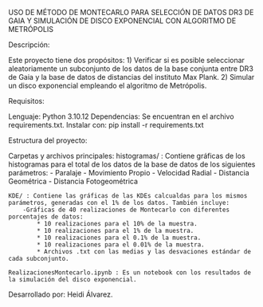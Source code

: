 USO DE MÉTODO DE MONTECARLO PARA SELECCIÓN DE DATOS DR3 DE GAIA Y SIMULACIÓN DE DISCO EXPONENCIAL CON ALGORITMO DE METRÓPOLIS

Descripción:

Este proyecto tiene dos propósitos: 
	1)	Verificar si es posible seleccionar aleatoriamente un subconjunto de los datos de la base conjunta entre DR3 de Gaia y la base de 			datos de distancias del instituto Max Plank. 
	2)	Simular un disco exponencial empleando el algoritmo de Metrópolis.


Requisitos:

Lenguaje: Python 3.10.12
Dependencias: Se encuentran en el archivo requirements.txt. Instalar con: pip install -r requirements.txt


Estructura del proyecto:

Carpetas y archivos principales:
	histogramas/ : Contiene gráficas de los histogramas para el total de los datos de la base de datos de los siguientes parámetros:
		- Paralaje
		- Movimiento Propio
		- Velocidad Radial
		- Distancia Geométrica
		- Distancia Fotogeométrica

	KDE/ : Contiene las gráficas de las KDEs calcualdas para los mismos parámetros, generadas con el 1% de los datos. También incluye:
		-Gráficas de 40 realizaciones de Montecarlo con diferentes porcentajes de datos:
			* 10 realizaciones para el 10% de la muestra.
			* 10 realizaciones para el 1% de la muestra.
			* 10 realizaciones para el 0.1% de la muestra.
			* 10 realizaciones para el 0.01% de la muestra.
			* Archivos .txt con las medias y las desvaciones estándar de cada subconjunto.
			
	RealizacionesMontecarlo.ipynb : Es un notebook con los resultados de la simulación del disco exponencial. 
	

Desarrollado por: Heidi Álvarez.
